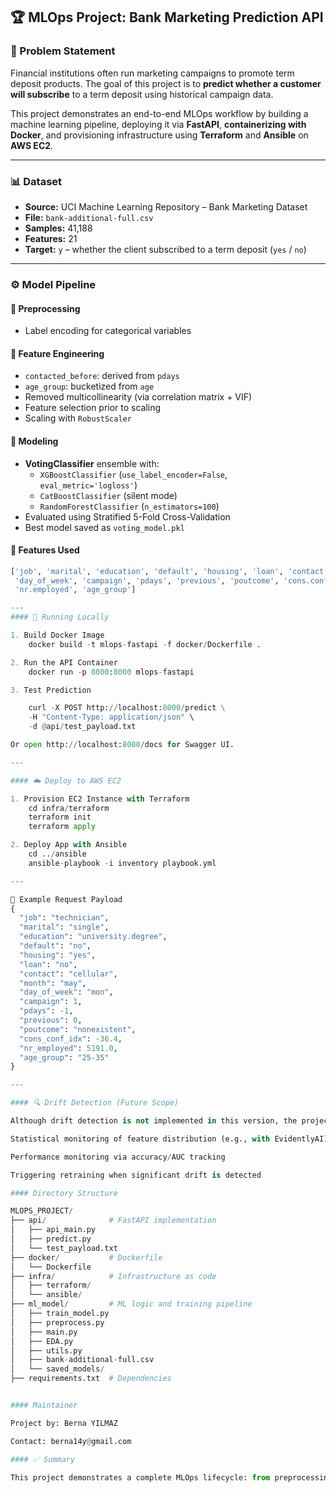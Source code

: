 ## 🏆 MLOps Project: Bank Marketing Prediction API

### 📌 Problem Statement

Financial institutions often run marketing campaigns to promote term deposit products. The goal of this project is to **predict whether a customer will subscribe** to a term deposit using historical campaign data.

This project demonstrates an end-to-end MLOps workflow by building a machine learning pipeline, deploying it via **FastAPI**, **containerizing with Docker**, and provisioning infrastructure using **Terraform** and **Ansible** on **AWS EC2**.

---

### 📊 Dataset

- **Source:** UCI Machine Learning Repository – Bank Marketing Dataset  
- **File:** `bank-additional-full.csv`  
- **Samples:** 41,188  
- **Features:** 21  
- **Target:** `y` – whether the client subscribed to a term deposit (`yes` / `no`)

---

### ⚙️ Model Pipeline

#### 🔧 Preprocessing
- Label encoding for categorical variables

#### 🧠 Feature Engineering
- `contacted_before`: derived from `pdays`
- `age_group`: bucketized from `age`
- Removed multicollinearity (via correlation matrix + VIF)
- Feature selection prior to scaling
- Scaling with `RobustScaler`

#### 🧮 Modeling
- **VotingClassifier** ensemble with:
  - `XGBoostClassifier` (`use_label_encoder=False`, `eval_metric='logloss'`)
  - `CatBoostClassifier` (silent mode)
  - `RandomForestClassifier` (`n_estimators=100`)
- Evaluated using Stratified 5-Fold Cross-Validation
- Best model saved as `voting_model.pkl`

#### 🔢 Features Used

```python
['job', 'marital', 'education', 'default', 'housing', 'loan', 'contact', 'month',
 'day_of_week', 'campaign', 'pdays', 'previous', 'poutcome', 'cons.conf.idx',
 'nr.employed', 'age_group']

---
#### 🧪 Running Locally

1. Build Docker Image
    docker build -t mlops-fastapi -f docker/Dockerfile .

2. Run the API Container
    docker run -p 8000:8000 mlops-fastapi

3. Test Prediction

    curl -X POST http://localhost:8000/predict \
    -H "Content-Type: application/json" \
    -d @api/test_payload.txt

Or open http://localhost:8000/docs for Swagger UI.

---

#### ☁️ Deploy to AWS EC2

1. Provision EC2 Instance with Terraform
    cd infra/terraform
    terraform init
    terraform apply

2. Deploy App with Ansible
    cd ../ansible
    ansible-playbook -i inventory playbook.yml

---

📨 Example Request Payload
{
  "job": "technician",
  "marital": "single",
  "education": "university.degree",
  "default": "no",
  "housing": "yes",
  "loan": "no",
  "contact": "cellular",
  "month": "may",
  "day_of_week": "mon",
  "campaign": 1,
  "pdays": -1,
  "previous": 0,
  "poutcome": "nonexistent",
  "cons_conf_idx": -36.4,
  "nr_employed": 5191.0,
  "age_group": "25-35"
}

---

#### 🔍 Drift Detection (Future Scope)

Although drift detection is not implemented in this version, the project is structured for easy integration of drift detection techniques, such as:

Statistical monitoring of feature distribution (e.g., with EvidentlyAI)

Performance monitoring via accuracy/AUC tracking

Triggering retraining when significant drift is detected

#### Directory Structure

MLOPS_PROJECT/
├── api/              # FastAPI implementation
│   ├── api_main.py
│   ├── predict.py
│   └── test_payload.txt
├── docker/           # Dockerfile
│   └── Dockerfile
├── infra/            # Infrastructure as code
│   ├── terraform/
│   └── ansible/
├── ml_model/         # ML logic and training pipeline
│   ├── train_model.py
│   ├── preprocess.py
│   ├── main.py
│   ├── EDA.py
│   ├── utils.py
│   ├── bank-additional-full.csv
│   └── saved_models/
├── requirements.txt  # Dependencies


#### Maintainer

Project by: Berna YILMAZ

Contact: berna14y@gmail.com

#### ✅ Summary

This project demonstrates a complete MLOps lifecycle: from preprocessing and modeling to containerized deployment on AWS infrastructure. It provides a fast, stateless prediction service and is extensible for further automation, CI/CD, and monitoring.
